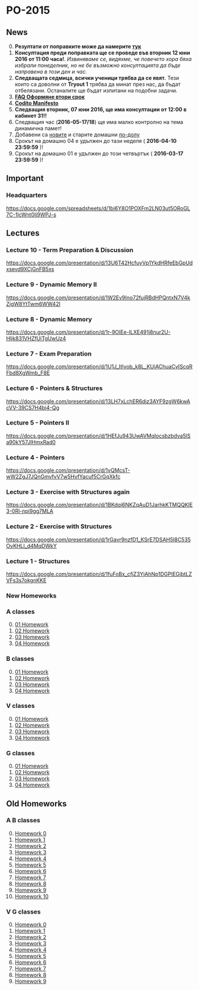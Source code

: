 # PO-2015

## News

0. **Резултати от поправките може да намерите [тук](https://github.com/elsys/po-homework/blob/master/july-retry.md)**
0. **Консултация преди поправката ще се проведе във вторник 12 юни 2016 от 11:00 часа!**. _Извиняваме се, видяхме, че повечето хора бяха избрали понеделник, но не бе възможно консултацията да бъде направена в този ден и час._
0. **Следващата седмица, всички ученици трябва да се явят.** Тези които са доволни от **Tryout 1** трябва да минат през нас, да бъдат отбелязани. Останалите ще бъдат изпитани на подобни задачи.
0. [**FAQ Оформяне втори срок**](https://docs.google.com/document/d/1ETePYqIaqUG5ZunoYQ8laciVo1Ghz3EktExV7SYGGLE/edit?usp=sharing)
0. [**Codito Manifesto**](https://docs.google.com/document/d/1Ub5tekkCVQxmzpmYgjHmaMqOzvXWb5T1P_fzYIMox8M/edit#)
0. **Следващия вторник, 07 юни 2016, ще има консултации от 12:00 в кабинет 31!!**
0. Следващия час (**2016-05-17/18**) ще има малко контролно на тема динамична памет!
0. Добавени са [новите](#new-homeworks) и старите домашни [по-долу](#old-homeworks)
0. Срокът на домашно 04 е удължен до тази неделя ( **2016-04-10 23:59:59** )!
0. Срокът на домашно 01 е удължен до този четвъртък ( **2016-03-17 23:59:59** )!

## Important

### Headquarters
https://docs.google.com/spreadsheets/d/1bj6Y8O1POXFm2LN03ut5ORoGL7C-1lcWnt0Ij9WPJ-s

## Lectures

### Lecture 10 - Term Preparation & Discussion
https://docs.google.com/presentation/d/13U6T42HcfuyVp1YkdHRfeEbGpUdxsevd9XCjGnFB5xs

### Lecture 9 - Dynamic Memory II
https://docs.google.com/presentation/d/1W2Ev9Ino72fujRBdHPQntxN7V4kZigW8YtTwm6WW42I

### Lecture 8 - Dynamic Memory
https://docs.google.com/presentation/d/1r-9OIEe-ILXE491j8nur2U-Hljk831VHZfUiTgUwUz4

### Lecture 7 - Exam Preparation
https://docs.google.com/presentation/d/1U1J_ItIyob_k8L_KUiAChuaCvIScqRFbd8XgWmb_F8E

### Lecture 6 - Pointers & Structures
https://docs.google.com/presentation/d/13LH7xLchER6djz3AYF9zgW6kwAcVV-39CS7H4bi4-Qg

### Lecture 5 - Pointers II
https://docs.google.com/presentation/d/1HEfJu943UwAVMqIocsbzbdva5lSa90kY57JlHmxRad0

### Lecture 4 - Pointers
https://docs.google.com/presentation/d/1vQMcsT-wW2ZgJ7JQnGmvfvV7w5HvfYacuf5CrGqXkfc

### Lecture 3 - Exercise with Structures again
https://docs.google.com/presentation/d/1BKdqi6NKZqAuD1JarhkKTMQQKlE3-0Rl-npi9gg7MLA

### Lecture 2 - Exercise with Structures
https://docs.google.com/presentation/d/1rGavr9nzfD1_KSrE7DSAH5l8C535OyKHLI_d4MqDWkY

### Lecture 1 - Structures
https://docs.google.com/presentation/d/1fuFoBx_cfjZ3YjAhNp1DGPIEGjbtLZVFs3s7okgnKKE

### New Homeworks
### A classes

0. [01 Homework](A/01/README.md)
0. [02 Homework](A/02/README.md)
0. [03 Homework](A/03/README.md)
0. [04 Homework](A/04/README.md)

### B classes

0. [01 Homework](B/01/README.md)
0. [02 Homework](B/02/README.md)
0. [03 Homework](B/03/README.md)
0. [04 Homework](B/04/README.md)

### V classes

0. [01 Homework](V/01/README.md)
0. [02 Homework](V/02/README.md)
0. [03 Homework](V/03/README.md)
0. [04 Homework](V/04/README.md)

### G classes

0. [01 Homework](G/01/README.md)
0. [02 Homework](G/02/README.md)
0. [03 Homework](G/03/README.md)
0. [04 Homework](G/04/README.md)

## Old Homeworks
### A B classes

0. [Homework 0](https://docs.google.com/presentation/d/15i3rlAeGX7YnCt7fVq6AdZf33Lgc4AOHWvTnDC-I24I/edit#slide=id.ge063510e8_0_62)
0. [Homework 1](https://docs.google.com/presentation/d/1UHWhWwYfh_dR-PtyRLMt5ErcFaGYvAONQd0QDdtNBJw/edit#slide=id.ge0dd53ff7_5_0)
0. [Homework 2](https://docs.google.com/presentation/d/1XBt84LbKHvRd92zLgaLcyC-ga0Ymlrs9H3_7NUn-1lc/edit#slide=id.gca15bdc74_0_9)
0. [Homework 3](https://docs.google.com/presentation/d/1PKipJkyZJxG-_6vHuSciKRCL-OHaZD08dPUeGGyyDis/edit#slide=id.ge4ead636d_3_0)
0. [Homework 4](https://docs.google.com/presentation/d/1XxmPMCg7fDMh8XkRo6sjJ47adUxvCwc2l1x0zk2VuvU/edit#slide=id.ge2ff8ea56_0_81)
0. [Homework 5](https://docs.google.com/presentation/d/10q2iBU8VYUDIngCjbA675dtCbU9aMyeqI7Z1Q0ij19I/edit#slide=id.ge5170674f_0_5)
0. [Homework 6](https://docs.google.com/presentation/d/1tRrXE61UccF3Ty51pkHkuN0QczQ71S7A3bkpyadLfTc/edit#slide=id.ge64dbcdf6_0_0)
0. [Homework 7](https://docs.google.com/presentation/d/1he0lQnT8k7faavvAh3EyKgCmYGMhPpzS3WpOWJUZEYM/edit#slide=id.gcd29c2a72_1_45)
0. [Homework 8](https://drive.google.com/file/d/0B83l5t-0yjU7Vl91Yy1PUFlXTkk/view?usp=sharing)
0. [Homework 9](https://docs.google.com/document/d/1B-ZN-pwSB-dur0p8-I6wCR30YU9-cazD3RDD0xIHM-8/edit?usp=sharing)
0. [Homework 10](https://docs.google.com/document/d/1zfNtzMacO3EzNS0s3qsNjvycLpoIzZhwz0AGDp1jYKI/edit?usp=sharing)


### V G classes
0. [Homework 0](https://docs.google.com/presentation/d/1Ztt6_sHYvs9JuNK0m6QUJHyzp6JfFIvFhnqNsA6blLY/edit#slide=id.ge063510e8_0_62)
0. [Homework 1](https://docs.google.com/presentation/d/1KOyuzeBV7ntvg9sK8BPb9_TOF_G3U41yDk8WuwOEQrI/edit#slide=id.ge0dd53ff7_5_0)
0. [Homework 2](https://docs.google.com/presentation/d/1sl-jsBzLDeq8aBuznykwE2DgBNy3FaxIg_yTlVnI-Ns/edit#slide=id.gca15bdc74_0_9)
0. [Homework 3](https://docs.google.com/presentation/d/1SWbUvnJkjZJqK_KDZb2O7CjHzyhScHkwgjWvy-dj18c/edit?usp=sharing)
0. [Homework 4](https://docs.google.com/presentation/d/1Y9Dmt3qMC40y9lWTGnSDuln8DtaD4jPIEW-zDM55dPs/edit#slide=id.ge64dbcdf6_0_0)
0. [Homework 5](https://docs.google.com/presentation/d/1qtS_InM-Jb2NnXoq28iCLqruC1uItbMSonSd7DRXgiE/edit#slide=id.gcd29c2a72_1_45)
0. [Homework 6](https://docs.google.com/document/d/1ECwpTZMThp4K06acrtqCWeSe0tQlt7oKUKRvOIQjMrM/edit)
0. [Homework 7](https://drive.google.com/file/d/0B83l5t-0yjU7Vl91Yy1PUFlXTkk/view?usp=sharing)
0. [Homework 8](https://docs.google.com/document/d/1B-ZN-pwSB-dur0p8-I6wCR30YU9-cazD3RDD0xIHM-8/edit?usp=sharing)
0. [Homework 9](https://docs.google.com/document/d/1zfNtzMacO3EzNS0s3qsNjvycLpoIzZhwz0AGDp1jYKI/edit?usp=sharing)
